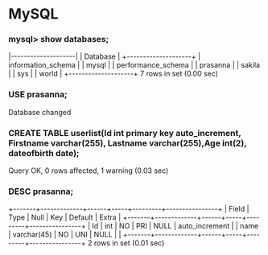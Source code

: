 # MySQL
### mysql> show databases;
|--------------------|
| Database           |
+--------------------+
| information_schema |
| mysql              |
| performance_schema |
| prasanna           |
| sakila             |
| sys                |
| world              |
+--------------------+
7 rows in set (0.00 sec)

### USE prasanna;
Database changed

### CREATE TABLE userlist(Id int primary key auto_increment, Firstname varchar(255), Lastname varchar(255),Age int(2), dateofbirth date);
Query OK, 0 rows affected, 1 warning (0.03 sec)

### DESC prasanna;
+-------+-------------+------+-----+---------+----------------+
| Field | Type        | Null | Key | Default | Extra          |
+-------+-------------+------+-----+---------+----------------+
| Id    | int         | NO   | PRI | NULL    | auto_increment |
| name  | varchar(45) | NO   | UNI | NULL    |                |
+-------+-------------+------+-----+---------+----------------+
2 rows in set (0.01 sec)
